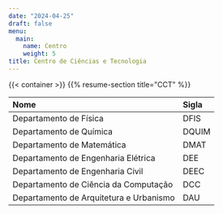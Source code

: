 ```yaml
---
date: "2024-04-25"
draft: false
menu:
  main:
    name: Centro
    weight: 5
title: Centro de Ciências e Tecnologia
---
```


{{< container >}}
    {{% resume-section title="CCT" %}}

| Nome                                     | Sigla |
| :--------------------------------------- | :---- |
| Departamento de Física                   | DFIS  |
| Departamento de Química                  | DQUIM |
| Departamento de Matemática               | DMAT  |
| Departamento de Engenharia Elétrica      | DEE   |
| Departamento de Engenharia Civil         | DEEC  |
| Departamento de Ciência da Computação    | DCC   |
| Departamento de Arquitetura e Urbanismo  | DAU   |


